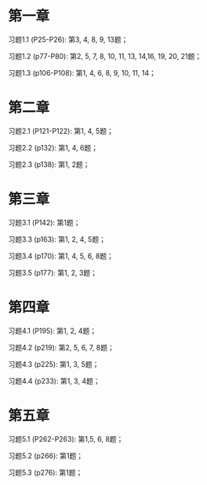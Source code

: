 # **第一章**

习题1.1 (P25-P26): 第3, 4, 8, 9, 13题；

习题1.2 (p77-P80): 第2, 5, 7, 8, 10, 11, 13, 14,16, 19, 20, 21题；

习题1.3 (p106-P108): 第1, 4, 6, 8, 9, 10, 11, 14；

# **第二章**

习题2.1 (P121-P122): 第1, 4, 5题；

习题2.2 (p132): 第1, 4, 6题；

习题2.3 (p138): 第1, 2题；

# **第三章**

习题3.1 (P142): 第1题；

习题3.3 (p163): 第1, 2, 4, 5题；

习题3.4 (p170): 第1, 4, 5, 6, 8题；

习题3.5 (p177): 第1, 2, 3题；

# **第四章**

习题4.1 (P195): 第1, 2, 4题；

习题4.2 (p219): 第2, 5, 6, 7, 8题；

习题4.3 (p225): 第1, 3, 5题；

习题4.4 (p233): 第1, 3, 4题；

# **第五章**

习题5.1 (P262-P263): 第1,5, 6, 8题；

习题5.2 (p266): 第1题；

习题5.3 (p276): 第1题；